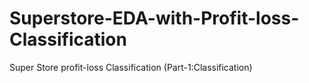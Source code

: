 # Superstore-EDA-with-Profit-loss-Classification
Super Store profit-loss Classification (Part-1:Classification)
